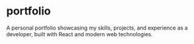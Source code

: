 # portfolio
A personal portfolio showcasing my skills, projects, and experience as a developer, built with React and modern web technologies.
